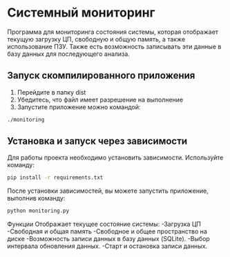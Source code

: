 # Системный мониторинг

Программа для мониторинга состояния системы, которая отображает текущую загрузку ЦП, свободную и общую память, а также использование ПЗУ. Также есть возможность записывать эти данные в базу данных для последующего анализа.

## Запуск скомпилированного приложения
1. Перейдите в папку dist
2. Убедитесь, что файл имеет разрешение на выполнение
3. Запустите приложение
можно командой:

```bash
./monitoring
```

## Установка и запуск через зависимости

Для работы проекта необходимо установить зависимости. Используйте команду:

```bash
pip install -r requirements.txt
```

После установки зависимостей, вы можете запустить приложение, выполнив команду:
```bash
python monitoring.py
```
Функции
Отображает текущее состояние системы:
-Загрузка ЦП
-Свободная и общая память
-Свободное и общее пространство на диске
-Возможность записи данных в базу данных (SQLite).
-Выбор интервала обновления данных.
-Старт и остановка записи данных.

